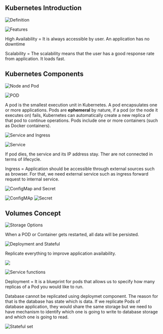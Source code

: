 ## Kubernetes Introduction

![Definition](./images/image-1.png)

![Features](./images/image-2.png)

High Availability = It is always accessible by user. An application has no downtime

Scalability = The scalability means that the user has a good response rate from application. It loads fast.

## Kubernetes Components

![Node and Pod](./images/image-3.png)

![POD](./images/image-4.png)

A pod is the smallest execution unit in Kubernetes. A pod encapsulates one or more applications. Pods are <strong>ephemeral</strong> by nature, if a pod (or the node it executes on) fails, Kubernetes can automatically create a new replica of that pod to continue operations. Pods include one or more containers (such as Docker containers).

![Service and Ingress](./images/)

![Service](./images/image-6.png)

If pod dies, the service and its IP address stay. Ther are not connected in terms of lifecycle.

Ingress = Application should be accessible through external sources such as browser. For that, we need external service such as ingress forward request to internal service.

![ConfigMap and Secret](./images/image-7.png)

![ConfigMAp](./images/image-8.png)
![Secret](./images/image-9.png)

## Volumes Concept

![Storage Options](./images/image-10.png)

When a POD or Container gets restarted, all data will be persisted.

![Deployment and Stateful](./images/image-11.png)

Replicate everything to improve application availability.

![](./images/image-12.png)

![Service functions](./images/image-13.png)

Deployment = It is a blueprint for pods that allows us to specify how many replicas of a Pod you would like to run.

Database cannot be replicated using deploymet component. The reason for that is the database has state which is data. If we replicate Pods of database application, they would share the same storage but we need to have mechanism to identify which one is going to write to database storage and which one is going to read. 

![Stateful set](./images/image-14.png)